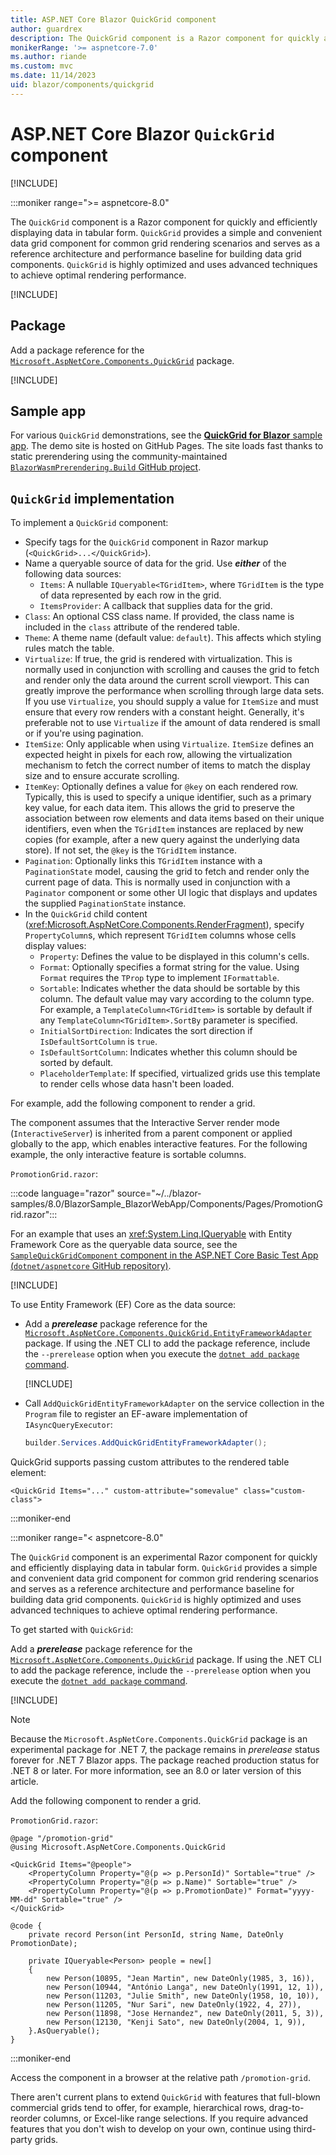 ```yaml
---
title: ASP.NET Core Blazor QuickGrid component
author: guardrex
description: The QuickGrid component is a Razor component for quickly and efficiently displaying data in tabular form.
monikerRange: '>= aspnetcore-7.0'
ms.author: riande
ms.custom: mvc
ms.date: 11/14/2023
uid: blazor/components/quickgrid
---
```

# ASP.NET Core Blazor `QuickGrid` component

[!INCLUDE[](~/includes/not-latest-version.md)]

:::moniker range=">= aspnetcore-8.0"

<!-- UPDATE 8.0 No API doc for Quickgrid and Microsoft.AspNetCore.Components.QuickGrid -->

The `QuickGrid` component is a Razor component for quickly and efficiently displaying data in tabular form. `QuickGrid` provides a simple and convenient data grid component for common grid rendering scenarios and serves as a reference architecture and performance baseline for building data grid components. `QuickGrid` is highly optimized and uses advanced techniques to achieve optimal rendering performance.

[!INCLUDE[](~/blazor/includes/location-client-and-server-pre-net8.md)]

## Package

Add a package reference for the [`Microsoft.AspNetCore.Components.QuickGrid`](https://www.nuget.org/packages/Microsoft.AspNetCore.Components.QuickGrid) package.

[!INCLUDE[](~/includes/package-reference.md)]

## Sample app

For various `QuickGrid` demonstrations, see the [**QuickGrid for Blazor** sample app](https://aspnet.github.io/quickgridsamples/). The demo site is hosted on GitHub Pages. The site loads fast thanks to static prerendering using the community-maintained [`BlazorWasmPrerendering.Build` GitHub project](https://github.com/jsakamoto/BlazorWasmPreRendering.Build).

## `QuickGrid` implementation

To implement a `QuickGrid` component:

* Specify tags for the `QuickGrid` component in Razor markup (`<QuickGrid>...</QuickGrid>`).
* Name a queryable source of data for the grid. Use ***either*** of the following data sources:
  * `Items`: A nullable `IQueryable<TGridItem>`, where `TGridItem` is the type of data represented by each row in the grid.
  * `ItemsProvider`: A callback that supplies data for the grid.
* `Class`: An optional CSS class name. If provided, the class name is included in the `class` attribute of the rendered table.
* `Theme`: A theme name (default value: `default`). This affects which styling rules match the table.
* `Virtualize`: If true, the grid is rendered with virtualization. This is normally used in conjunction with scrolling and causes the grid to fetch and render only the data around the current scroll viewport. This can greatly improve the performance when scrolling through large data sets. If you use `Virtualize`, you should supply a value for `ItemSize` and must ensure that every row renders with a constant height. Generally, it's preferable not to use `Virtualize` if the amount of data rendered is small or if you're using pagination.
* `ItemSize`: Only applicable when using `Virtualize`. `ItemSize` defines an expected height in pixels for each row, allowing the virtualization mechanism to fetch the correct number of items to match the display size and to ensure accurate scrolling.
* `ItemKey`: Optionally defines a value for `@key` on each rendered row. Typically, this is used to specify a unique identifier, such as a primary key value, for each data item. This allows the grid to preserve the association between row elements and data items based on their unique identifiers, even when the `TGridItem` instances are replaced by new copies (for example, after a new query against the underlying data store). If not set, the `@key` is the `TGridItem` instance.
* `Pagination`: Optionally links this `TGridItem` instance with a `PaginationState` model, causing the grid to fetch and render only the current page of data. This is normally used in conjunction with a `Paginator` component or some other UI logic that displays and updates the supplied `PaginationState` instance.
* In the `QuickGrid` child content (<xref:Microsoft.AspNetCore.Components.RenderFragment>), specify `PropertyColumn`s, which represent `TGridItem` columns whose cells display values:
  * `Property`: Defines the value to be displayed in this column's cells.
  * `Format`: Optionally specifies a format string for the value. Using `Format` requires the `TProp` type to implement `IFormattable`.
  * `Sortable`: Indicates whether the data should be sortable by this column. The default value may vary according to the column type. For example, a `TemplateColumn<TGridItem>` is sortable by default if any `TemplateColumn<TGridItem>.SortBy` parameter is specified.
  * `InitialSortDirection`: Indicates the sort direction if `IsDefaultSortColumn` is `true`.
  * `IsDefaultSortColumn`: Indicates whether this column should be sorted by default.
  * `PlaceholderTemplate`: If specified, virtualized grids use this template to render cells whose data hasn't been loaded.

For example, add the following component to render a grid.

The component assumes that the Interactive Server render mode (`InteractiveServer`) is inherited from a parent component or applied globally to the app, which enables interactive features. For the following example, the only interactive feature is sortable columns.

`PromotionGrid.razor`:

:::code language="razor" source="~/../blazor-samples/8.0/BlazorSample_BlazorWebApp/Components/Pages/PromotionGrid.razor":::

For an example that uses an <xref:System.Linq.IQueryable> with Entity Framework Core as the queryable data source, see the [`SampleQuickGridComponent` component in the ASP.NET Core Basic Test App (`dotnet/aspnetcore` GitHub repository)](https://github.com/dotnet/aspnetcore/blob/main/src/Components/test/testassets/BasicTestApp/QuickGridTest/SampleQuickGridComponent.razor).

[!INCLUDE[](~/includes/aspnetcore-repo-ref-source-links.md)]

To use Entity Framework (EF) Core as the data source:

* Add a ***prerelease*** package reference for the [`Microsoft.AspNetCore.Components.QuickGrid.EntityFrameworkAdapter`](https://www.nuget.org/packages/Microsoft.AspNetCore.Components.QuickGrid.EntityFrameworkAdapter) package. If using the .NET CLI to add the package reference, include the `--prerelease` option when you execute the [`dotnet add package` command](/dotnet/core/tools/dotnet-add-package).

  [!INCLUDE[](~/includes/package-reference.md)]

* Call `AddQuickGridEntityFrameworkAdapter` on the service collection in the `Program` file to register an EF-aware implementation of `IAsyncQueryExecutor`:

  ```csharp
  builder.Services.AddQuickGridEntityFrameworkAdapter();
  ```

QuickGrid supports passing custom attributes to the rendered table element:

```razor
<QuickGrid Items="..." custom-attribute="somevalue" class="custom-class">
```

:::moniker-end

:::moniker range="< aspnetcore-8.0"

The `QuickGrid` component is an experimental Razor component for quickly and efficiently displaying data in tabular form. `QuickGrid` provides a simple and convenient data grid component for common grid rendering scenarios and serves as a reference architecture and performance baseline for building data grid components. `QuickGrid` is highly optimized and uses advanced techniques to achieve optimal rendering performance.

To get started with `QuickGrid`:

Add a ***prerelease*** package reference for the [`Microsoft.AspNetCore.Components.QuickGrid`](https://www.nuget.org/packages/Microsoft.AspNetCore.Components.QuickGrid) package. If using the .NET CLI to add the package reference, include the `--prerelease` option when you execute the [`dotnet add package` command](/dotnet/core/tools/dotnet-add-package).

[!INCLUDE[](~/includes/package-reference.md)]

> [!NOTE]
> Because the `Microsoft.AspNetCore.Components.QuickGrid` package is an experimental package for .NET 7, the package remains in *prerelease* status forever for .NET 7 Blazor apps. The package reached production status for .NET 8 or later. For more information, see an 8.0 or later version of this article.

Add the following component to render a grid.

`PromotionGrid.razor`:

```razor
@page "/promotion-grid"
@using Microsoft.AspNetCore.Components.QuickGrid

<QuickGrid Items="@people">
    <PropertyColumn Property="@(p => p.PersonId)" Sortable="true" />
    <PropertyColumn Property="@(p => p.Name)" Sortable="true" />
    <PropertyColumn Property="@(p => p.PromotionDate)" Format="yyyy-MM-dd" Sortable="true" />
</QuickGrid>

@code {
    private record Person(int PersonId, string Name, DateOnly PromotionDate);

    private IQueryable<Person> people = new[]
    {
        new Person(10895, "Jean Martin", new DateOnly(1985, 3, 16)),
        new Person(10944, "António Langa", new DateOnly(1991, 12, 1)),
        new Person(11203, "Julie Smith", new DateOnly(1958, 10, 10)),
        new Person(11205, "Nur Sari", new DateOnly(1922, 4, 27)),
        new Person(11898, "Jose Hernandez", new DateOnly(2011, 5, 3)),
        new Person(12130, "Kenji Sato", new DateOnly(2004, 1, 9)),
    }.AsQueryable();
}
```

:::moniker-end

Access the component in a browser at the relative path `/promotion-grid`.

There aren't current plans to extend `QuickGrid` with features that full-blown commercial grids tend to offer, for example, hierarchical rows, drag-to-reorder columns, or Excel-like range selections. If you require advanced features that you don't wish to develop on your own, continue using third-party grids.
